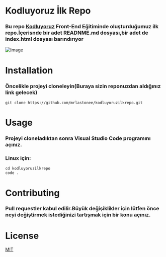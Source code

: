 # Kodluyoruz İlk Repo
### Bu repo [Kodluyoruz](https://www.kodluyoruz.org/) Front-End Eğitiminde oluşturduğumuz ilk repo.İçerisnde bir adet READNME.md dosyası,bir adet de index.html dosyası barındırıyor

![Image](https://github.com/user-attachments/assets/87afb726-621f-4d59-a617-51482a1c5076)




# Installation
### Öncelikle projeyi cloneleyin(Buraya sizin reponuzdan aldığınız link gelecek)
```
git clone https://github.com/mrlastonee/kodluyoruzilkrepo.git
```

# Usage
### Projeyi cloneladıktan sonra Visual Studio Code programını açınız.
### Linux için:
```
cd kodluyoruzilkrepo
code .
```

# Contributing
### Pull requestler kabul edilir.Büyük değişiklikler için lütfen önce neyi değiştirmek istediğinizi tartışmak için bir konu açınız.

# License
[MIT](https://choosealicense.com/licenses/mit/)

